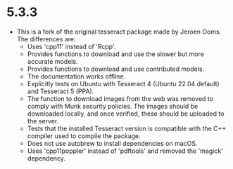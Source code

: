 # 5.3.3

- This is a fork of the original tesseract package made by Jeroen Ooms. The
  differences are:
    - Uses 'cpp11' instead of 'Rcpp'.
    - Provides functions to download and use the slower but more accurate
      models.
    - Provides functions to download and use contributed models.
    - The documentation works offline.
    - Explicitly tests on Ubuntu with Tesseract 4 (Ubuntu 22.04 default) and
      Tesseract 5 (PPA).
    - The function to download images from the web was removed to comply with
      Munk security policies. The images should be downloaded locally, and once
      verified, these should be uploaded to the server.
    - Tests that the installed Tesseract version is compatible with the C++
      compiler used to compile the package.
    - Does not use autobrew to install dependencies on macOS.
    - Uses 'cpp11poppler' instead of 'pdftools' and removed the 'magick'
      dependency.
